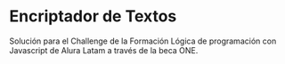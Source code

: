 # Encriptador de Textos

Solución para el Challenge de la Formación Lógica de programación con Javascript de Alura Latam a través de la beca ONE.

